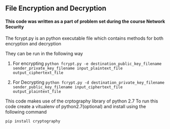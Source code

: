 ## File Encryption and Decryption

#### This code was written as a part of problem set during the course Network Security


The fcrypt.py is an python executable file which contains methods for both encryption and decryption

They can be run in the following way

1. For encrypting
`python fcrypt.py -e destination_public_key_filename sender_private_key_filename input_plaintext_file output_ciphertext_file`

2. For Decrypting
`python fcrypt.py -d destination_private_key_filename sender_public_key_filename input_ciphertext_file output_plaintext_file`


This code makes use of the crptography library of python 2.7
To run this code create a vitualenv of python2.7(optional) and install using the following command

`pip install cryptography`
